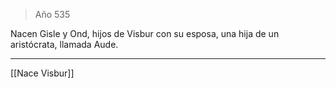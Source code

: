 > Año 535

Nacen Gisle y Ond, hijos de Visbur con su esposa, una hija de un aristócrata, llamada Aude.

---

[[Nace Visbur]]